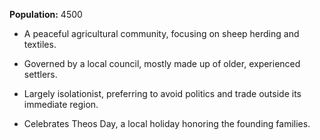 **Population:** 4500

- A peaceful agricultural community, focusing on sheep herding and textiles.

- Governed by a local council, mostly made up of older, experienced settlers.

- Largely isolationist, preferring to avoid politics and trade outside its immediate region.

- Celebrates Theos Day, a local holiday honoring the founding families.